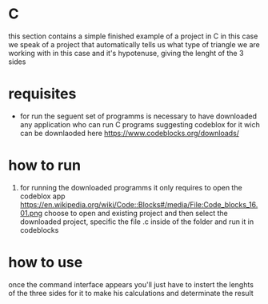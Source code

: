 # C
this section contains a simple finished example of a project in C
in this case we speak of a project that automatically tells us what type of triangle 
we are working with in this case and it's hypotenuse, giving the lenght of the 3 sides

# requisites

* for run the seguent set of programms is necessary to have downloaded any application who can run C programs
suggesting codeblox for it wich can be downlaoded here https://www.codeblocks.org/downloads/


# how to run

1. for running the downloaded programms it only requires to open the codeblox app
   https://en.wikipedia.org/wiki/Code::Blocks#/media/File:Code_blocks_16.01.png
choose to open and existing project
and then select the downloaded project, specific the file .c inside of the folder and run it in codeblocks

# how to use

once the command interface appears you'll just have to instert the lenghts of the three sides
for it to make his calculations and determinate the result
